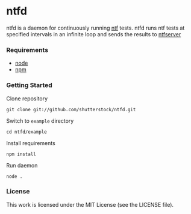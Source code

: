 ntfd
====

ntfd is a daemon for continuously running [ntf](https://github.com/shutterstock/ntf)
tests.  ntfd runs ntf tests at specified intervals in an infinite loop and sends the
results to [ntfserver](https://github.com/shutterstock/ntfserver)

### Requirements

  * [node](http://nodejs.org/)
  * [npm](http://npmjs.org/)

### Getting Started

Clone repository

    git clone git://github.com/shutterstock/ntfd.git

Switch to `example` directory

    cd ntfd/example

Install requirements

    npm install

Run daemon

    node .

### License

This work is licensed under the MIT License (see the LICENSE file).
